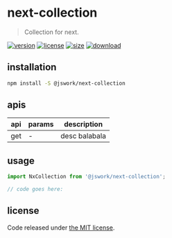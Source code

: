 # next-collection
> Collection for next.

[![version][version-image]][version-url]
[![license][license-image]][license-url]
[![size][size-image]][size-url]
[![download][download-image]][download-url]

## installation
```bash
npm install -S @jswork/next-collection
```

## apis
| api | params | description   |
|-----|--------|---------------|
| get | -      | desc balabala |

## usage
```js
import NxCollection from '@jswork/next-collection';

// code goes here:
```

## license
Code released under [the MIT license](https://github.com/afeiship/next-collection/blob/master/LICENSE.txt).

[version-image]: https://img.shields.io/npm/v/@jswork/next-collection
[version-url]: https://npmjs.org/package/@jswork/next-collection

[license-image]: https://img.shields.io/npm/l/@jswork/next-collection
[license-url]: https://github.com/afeiship/next-collection/blob/master/LICENSE.txt

[size-image]: https://img.shields.io/bundlephobia/minzip/@jswork/next-collection
[size-url]: https://github.com/afeiship/next-collection/blob/master/dist/next-collection.min.js

[download-image]: https://img.shields.io/npm/dm/@jswork/next-collection
[download-url]: https://www.npmjs.com/package/@jswork/next-collection
